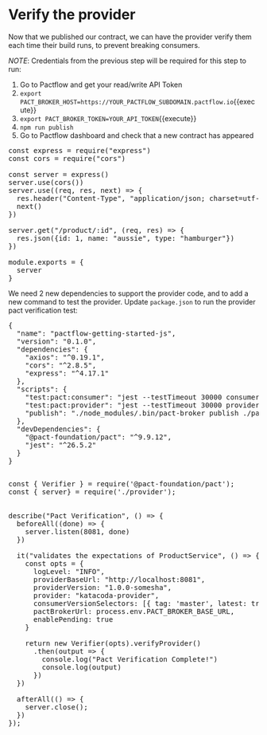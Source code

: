 # Verify the provider

Now that we published our contract, we can have the provider verify them each time their build runs, to prevent breaking consumers.

_NOTE_: Credentials from the previous step will be required for this step to run:

1. Go to Pactflow and get your read/write API Token
2. `export PACT_BROKER_HOST=https://YOUR_PACTFLOW_SUBDOMAIN.pactflow.io`{{execute}}
2. `export PACT_BROKER_TOKEN=YOUR_API_TOKEN`{{execute}}
3. `npm run publish`
4. Go to Pactflow dashboard and check that a new contract has appeared

<pre class="file" data-filename="provider.js" data-target="replace">
const express = require("express")
const cors = require("cors")

const server = express()
server.use(cors())
server.use((req, res, next) => {
  res.header("Content-Type", "application/json; charset=utf-8")
  next()
})

server.get("/product/:id", (req, res) => {
  res.json({id: 1, name: "aussie", type: "hamburger"})
})

module.exports = {
  server
}
</pre>

We need 2 new dependencies to support the provider code, and to add a new command to test the provider. Update `package.json` to run the provider pact verification test:

<pre class="file" data-filename="package.json" data-target="replace">
{
  "name": "pactflow-getting-started-js",
  "version": "0.1.0",
  "dependencies": {
    "axios": "^0.19.1",
    "cors": "^2.8.5",
    "express": "^4.17.1"
  },
  "scripts": {
    "test:pact:consumer": "jest --testTimeout 30000 consumer.pact.spec.js",
    "test:pact:provider": "jest --testTimeout 30000 provider.pact.spec.js",
    "publish": "./node_modules/.bin/pact-broker publish ./pacts --consumer-app-version 1.0.0"
  },
  "devDependencies": {
    "@pact-foundation/pact": "^9.9.12",
    "jest": "^26.5.2"
  }
}

</pre>

<pre class="file" data-filename="provider.pact.spec.js" data-target="replace">
const { Verifier } = require('@pact-foundation/pact');
const { server} = require('./provider');


describe("Pact Verification", () => {
  beforeAll((done) => {
    server.listen(8081, done)
  })

  it("validates the expectations of ProductService", () => {
    const opts = {
      logLevel: "INFO",
      providerBaseUrl: "http://localhost:8081",
      providerVersion: "1.0.0-somesha",
      provider: "katacoda-provider",
      consumerVersionSelectors: [{ tag: 'master', latest: true }, { tag: 'prod', latest: true } ],
      pactBrokerUrl: process.env.PACT_BROKER_BASE_URL,
      enablePending: true
    }

    return new Verifier(opts).verifyProvider()
      .then(output => {
        console.log("Pact Verification Complete!")
        console.log(output)
      })
  })

  afterAll(() => {
    server.close();
  })
});

</pre>